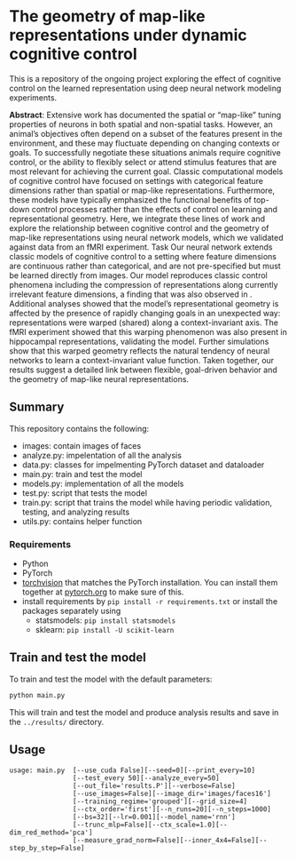 # The geometry of map-like representations under dynamic cognitive control

This is a repository of the ongoing project exploring the effect of cognitive control on the learned representation using deep neural network modeling experiments. 

**Abstract**: Extensive work has documented the spatial or “map-like” tuning properties of neurons in both spatial and non-spatial tasks. However, an animal’s objectives often depend on a subset of the features present in the environment, and these may fluctuate depending on changing contexts or goals. To successfully negotiate these situations animals require cognitive control, or the ability to flexibly select or attend stimulus features that are most relevant for achieving the current goal. Classic computational models of cognitive control have focused on settings with categorical feature dimensions rather than spatial or map-like representations. Furthermore, these models have typically emphasized the functional benefits of top-down control processes rather than the effects of control on learning and representational geometry. Here, we integrate these lines of work and explore the relationship between cognitive control and the geometry of map-like representations using neural network models, which we validated against data from an fMRI experiment. Task Our neural network extends classic models of cognitive control to a setting where feature dimensions are continuous rather than categorical, and are not pre-specified but must be learned directly from images. Our model reproduces classic control phenomena including the compression of representations along currently irrelevant feature dimensions, a finding that was also observed in . Additional analyses showed that the model’s representational geometry is affected by the presence of rapidly changing goals in an unexpected way: representations were warped (shared) along a context-invariant axis. The fMRI experiment showed that this warping phenomenon was also present in hippocampal representations, validating the model. Further simulations show that this warped geometry reflects the natural tendency of neural networks to learn a context-invariant value function. Taken together, our results suggest a detailed link between flexible, goal-driven behavior and the geometry of map-like neural representations.


## Summary

This repository contains the following:
- images: contain images of faces
- analyze.py: impelentation of all the analysis
- data.py: classes for impelmenting PyTorch dataset and dataloader
- main.py: train and test the model
- models.py: implementation of all the models 
- test.py: script that tests the model 
- train.py: script that trains the model while having periodic validation, testing, and analyzing results
- utils.py: contains helper function


### Requirements
- Python
- PyTorch
- [torchvision](https://github.com/pytorch/vision/) that matches the PyTorch installation.
	You can install them together at [pytorch.org](https://pytorch.org/get-started/locally/) to make sure of this.
- install requirements by `pip install -r requirements.txt` or  install the packages separately using 
	- statsmodels: `pip install statsmodels`
	- sklearn: `pip install -U scikit-learn`


## Train and test the model
To train and test the model with the default parameters:
```bash
python main.py
```
This will train and test the model and produce analysis results and save in the `../results/` directory. 


## Usage
```
usage: main.py  [--use_cuda False][--seed=0][--print_every=10]
                [--test_every 50][--analyze_every=50]
                [--out_file='results.P'][--verbose=False]
                [--use_images=False][--image_dir='images/faces16']
                [--training_regime='grouped'][--grid_size=4]
                [--ctx_order='first'][--n_runs=20][--n_steps=1000]
                [--bs=32][--lr=0.001][--model_name='rnn']
                [--trunc_mlp=False][--ctx_scale=1.0][--dim_red_method='pca']
                [--measure_grad_norm=False][--inner_4x4=False][--step_by_step=False]
```
